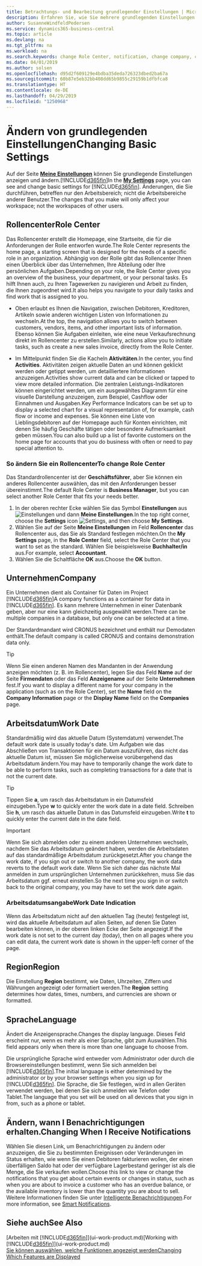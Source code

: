 ```yaml
---
title: Betrachtungs- und Bearbeitung grundlegender Einstellungen | Microsoft Docs
description: Erfahren Sie, wie Sie mehrere grundlegenden Einstellungen einrichten, zum Beispiel im Rollencenter, im Unternehmen oder im Arbeitsdatum.
author: SusanneWindfeldPedersen
ms.service: dynamics365-business-central
ms.topic: article
ms.devlang: na
ms.tgt_pltfrm: na
ms.workload: na
ms.search.keywords: change Role Center, notification, change company, change work date
ms.date: 04/01/2019
ms.author: solsen
ms.openlocfilehash: d95d2f609129e4bdba35deda726323dbed2ba67a
ms.sourcegitcommit: 60b87e5eb32bb408dd65b9855c29159b1dfbfca8
ms.translationtype: HT
ms.contentlocale: de-DE
ms.lasthandoff: 04/29/2019
ms.locfileid: "1250968"
---
```

# <a name="changing-basic-settings"></a><span data-ttu-id="3a3d8-103">Ändern von grundlegenden Einstellungen</span><span class="sxs-lookup"><span data-stu-id="3a3d8-103">Changing Basic Settings</span></span>
<span data-ttu-id="3a3d8-104">Auf der Seite [**Meine Einstellungen**](https://businesscentral.dynamics.com?page=9176 "Rufen Sie direkt die Benutzereinstellungsseite in Business Central auf") können Sie grundlegende Einstellungen anzeigen und ändern.[!INCLUDE[d365fin](includes/d365fin_md.md)]</span><span class="sxs-lookup"><span data-stu-id="3a3d8-104">In the [**My Settings**](https://businesscentral.dynamics.com?page=9176 "Go directly to your user settings page in Business Central") page, you can see and change basic settings for [!INCLUDE[d365fin](includes/d365fin_md.md)].</span></span> <span data-ttu-id="3a3d8-105">Änderungen, die Sie durchführen, betreffen nur den Arbeitsbereich; nicht die Arbeitsbereiche anderer Benutzer.</span><span class="sxs-lookup"><span data-stu-id="3a3d8-105">The changes that you make will only affect your workspace; not the workspaces of other users.</span></span>  

## <a name="role-center"></a> <span data-ttu-id="3a3d8-106">Rollencenter</span><span class="sxs-lookup"><span data-stu-id="3a3d8-106">Role Center</span></span>
<span data-ttu-id="3a3d8-107">Das Rollencenter erstellt die Homepage, eine Startseite, die für die Anforderungen der Rolle entworfen wurde.</span><span class="sxs-lookup"><span data-stu-id="3a3d8-107">The Role Center represents the home page, a starting screen that is designed for the needs of a specific role in an organization.</span></span> <span data-ttu-id="3a3d8-108">Abhängig von der Rolle gibt das Rollencenter Ihnen einen Überblick über das Unternehmen, Ihre Abteilung oder Ihre persönlichen Aufgaben.</span><span class="sxs-lookup"><span data-stu-id="3a3d8-108">Depending on your role, the Role Center gives you an overview of the business, your department, or your personal tasks.</span></span> <span data-ttu-id="3a3d8-109">Es hilft Ihnen auch, zu Ihren Tagewerken zu navigieren und Arbeit zu finden, die Ihnen zugeordnet wird.</span><span class="sxs-lookup"><span data-stu-id="3a3d8-109">It also helps you navigate to your daily tasks and find work that is assigned to you.</span></span>

-   <span data-ttu-id="3a3d8-110">Oben erlaubt es Ihnen die Navigation, zwischen Debitoren, Kreditoren, Artikeln sowie anderen wichtigen Listen von Informationen zu wechseln.</span><span class="sxs-lookup"><span data-stu-id="3a3d8-110">At the top, the navigation allows you to switch between customers, vendors, items, and other important lists of information.</span></span> <span data-ttu-id="3a3d8-111">Ebenso können Sie Aufgaben einleiten, wie eine neue Verkaufsrechnung direkt im Rollencenter zu erstellen.</span><span class="sxs-lookup"><span data-stu-id="3a3d8-111">Similarly, actions allow you to initiate tasks, such as create a new sales invoice, directly from the Role Center.</span></span>

-   <span data-ttu-id="3a3d8-112">Im Mittelpunkt finden Sie die Kacheln **Aktivitäten**.</span><span class="sxs-lookup"><span data-stu-id="3a3d8-112">In the center, you find **Activities**.</span></span> <span data-ttu-id="3a3d8-113">Aktivitäten zeigen aktuelle Daten an und können geklickt werden oder getippt werden, um detailliertere Informationen anzuzeigen.</span><span class="sxs-lookup"><span data-stu-id="3a3d8-113">Activities show current data and can be clicked or tapped to view more detailed information.</span></span> <span data-ttu-id="3a3d8-114">Die zentralen Leistungs-Indikatoren können eingerichtet werden, um ein ausgewähltes Diagramm für eine visuelle Darstellung anzuzeigen, zum Beispiel, Cashflow oder Einnahmen und Ausgaben.</span><span class="sxs-lookup"><span data-stu-id="3a3d8-114">Key Performance Indicators can be set up to display a selected chart for a visual representation of, for example, cash flow or income and expenses.</span></span> <span data-ttu-id="3a3d8-115">Sie können eine Liste von Lieblingsdebitoren auf der Homepage auch für Konten einrichten, mit denen Sie häufig Geschäfte tätigen oder besondere Aufmerksamkeit geben müssen.</span><span class="sxs-lookup"><span data-stu-id="3a3d8-115">You can also build up a list of favorite customers on the home page for accounts that you do business with often or need to pay special attention to.</span></span>

### <a name="to-change-role-center"></a><span data-ttu-id="3a3d8-116">So ändern Sie ein Rollencenter</span><span class="sxs-lookup"><span data-stu-id="3a3d8-116">To change Role Center</span></span>
<span data-ttu-id="3a3d8-117">Das Standardrollencenter ist der **Geschäftsführer**, aber Sie können ein anderes Rollencenter auswählen, das mit den Anforderungen besser übereinstimmt.</span><span class="sxs-lookup"><span data-stu-id="3a3d8-117">The default Role Center is **Business Manager**, but you can select another Role Center that fits your needs better.</span></span>
1. <span data-ttu-id="3a3d8-118">In der oberen rechter Ecke wählen Sie das Symbol **Einstellungen** aus ![Einstellungen](media/ui-experience/settings_icon_small.png "Einstellungssymbol Rollencenter") und dann **Meine Einstellungen**.</span><span class="sxs-lookup"><span data-stu-id="3a3d8-118">In the top right corner, choose the **Settings** icon ![Settings](media/ui-experience/settings_icon_small.png "Settings icon for role center"), and then choose **My Settings**.</span></span>
2. <span data-ttu-id="3a3d8-119">Wählen Sie auf der Seite **Meine Einstellungen** im Feld **Rollencenter** das Rollencenter aus, das Sie als Standard festlegen möchten.</span><span class="sxs-lookup"><span data-stu-id="3a3d8-119">On the **My Settings** page, in the **Role Center** field, select the Role Center that you want to set as the standard.</span></span> <span data-ttu-id="3a3d8-120">Wählen Sie beispielsweise **Buchhalter/in** aus.</span><span class="sxs-lookup"><span data-stu-id="3a3d8-120">For example, select **Accountant**.</span></span>
3. <span data-ttu-id="3a3d8-121">Wählen Sie die Schaltfläche **OK** aus.</span><span class="sxs-lookup"><span data-stu-id="3a3d8-121">Choose the **OK** button.</span></span>

## <a name="company"></a><span data-ttu-id="3a3d8-122">Unternehmen</span><span class="sxs-lookup"><span data-stu-id="3a3d8-122">Company</span></span>
<span data-ttu-id="3a3d8-123">Ein Unternehmen dient als Container für Daten im Project [!INCLUDE[d365fin](includes/d365fin_md.md)]</span><span class="sxs-lookup"><span data-stu-id="3a3d8-123">A company functions as a container for data in [!INCLUDE[d365fin](includes/d365fin_md.md)].</span></span> <span data-ttu-id="3a3d8-124">Es kann mehrere Unternehmen in einer Datenbank geben, aber nur eine kann gleichzeitig ausgewählt werden.</span><span class="sxs-lookup"><span data-stu-id="3a3d8-124">There can be multiple companies in a database, but only one can be selected at a time.</span></span>

<span data-ttu-id="3a3d8-125">Der Standardmandant wird CRONUS bezeichnet und enthält nur Demodaten enthält.</span><span class="sxs-lookup"><span data-stu-id="3a3d8-125">The default company is called CRONUS and contains demonstration data only.</span></span>

> [!TIP]  
>   <span data-ttu-id="3a3d8-126">Wenn Sie einen anderen Namen des Mandanten in der Anwendung anzeigen möchten (z. B. im Rollencenter), legen Sie das Feld **Name** auf der Seite **Firmendaten** oder das Feld **Anzeigename** auf der Seite **Unternehmen** fest.</span><span class="sxs-lookup"><span data-stu-id="3a3d8-126">If you want to display a different name for your company in the application (such as on the Role Center), set the **Name** field on the **Company Information** page or the **Display Name** field on the **Companies** page.</span></span>  

## <a name="work-date"></a><span data-ttu-id="3a3d8-127">Arbeitsdatum</span><span class="sxs-lookup"><span data-stu-id="3a3d8-127">Work Date</span></span>
<span data-ttu-id="3a3d8-128">Standardmäßig wird das aktuelle Datum (Systemdatum) verwendet.</span><span class="sxs-lookup"><span data-stu-id="3a3d8-128">The default work date is usually today's date.</span></span> <span data-ttu-id="3a3d8-129">Um Aufgaben wie das Abschließen von Transaktionen für ein Datum auszuführen, das nicht das aktuelle Datum ist, müssen Sie möglicherweise vorübergehend das Arbeitsdatum ändern.</span><span class="sxs-lookup"><span data-stu-id="3a3d8-129">You may have to temporarily change the work date to be able to perform tasks, such as completing transactions for a date that is not the current date.</span></span>

> [!TIP]  
>   <span data-ttu-id="3a3d8-130">Tippen Sie **a**, um rasch das Arbeitsdatum in ein Datumsfeld einzugeben.</span><span class="sxs-lookup"><span data-stu-id="3a3d8-130">Type **w** to quickly enter the work date in a date field.</span></span> <span data-ttu-id="3a3d8-131">Schreiben Sie **h**, um rasch das aktuelle Datum in das Datumsfeld einzugeben.</span><span class="sxs-lookup"><span data-stu-id="3a3d8-131">Write **t** to quickly enter the current date in the date field.</span></span>

> [!IMPORTANT]  
>   <span data-ttu-id="3a3d8-132">Wenn Sie sich abmelden oder zu einem anderen Unternehmen wechseln, nachdem Sie das Arbeitsdatum geändert haben, werden die Arbeitsdaten auf das standardmäßige Arbeitsdatum zurückgesetzt.</span><span class="sxs-lookup"><span data-stu-id="3a3d8-132">After you change the work date, if you sign out or switch to another company, the work data reverts to the default work date.</span></span> <span data-ttu-id="3a3d8-133">Wenn Sie sich daher das nächste Mal anmelden in zum ursprünglichen Unternehmen zurückkehren, muss Sie das Arbeitsdatum ggf. erneut einstellen.</span><span class="sxs-lookup"><span data-stu-id="3a3d8-133">So the next time you sign in or switch back to the original company, you may have to set the work date again.</span></span> 

### <a name="work-date-indication"></a><span data-ttu-id="3a3d8-134">Arbeitsdatumsangabe</span><span class="sxs-lookup"><span data-stu-id="3a3d8-134">Work Date Indication</span></span>
<!--
Whenever the work date is not set to the current day (today), there are two indicators on pages that you open for editing:

- A reminder appears at the top of the page that tells you what the work date is set to. The reminder provides a direct link to the work date setting on the **My Settings** page so you change the date if you want. From the reminder, you can also choose to dismiss the reminder for the rest of your session. Unless you change the work date to "today", the reminder will appear the next time you sign in. 

- If you dismiss the reminder, the work date will appear in the title of the page.  
-->
<span data-ttu-id="3a3d8-135">Wenn das Arbeitsdatum nicht auf den aktuellen Tag (heute) festgelegt ist, wird das aktuelle Arbeitsdatum auf allen Seiten, auf denen Sie Daten bearbeiten können, in der oberen linken Ecke der Seite angezeigt.</span><span class="sxs-lookup"><span data-stu-id="3a3d8-135">If the work date is not set to the current day (today), then on all pages where you can edit data, the current work date is shown in the upper-left corner of the page.</span></span>
  
## <a name="region"></a> <span data-ttu-id="3a3d8-136">Region</span><span class="sxs-lookup"><span data-stu-id="3a3d8-136">Region</span></span>

<span data-ttu-id="3a3d8-137">Die Einstellung **Region** bestimmt, wie Daten, Uhrzeiten, Ziffern und Währungen angezeigt oder formatiert werden.</span><span class="sxs-lookup"><span data-stu-id="3a3d8-137">The **Region** setting determines how dates, times, numbers, and currencies are shown or formatted.</span></span>


## <a name="language"></a> <span data-ttu-id="3a3d8-138">Sprache</span><span class="sxs-lookup"><span data-stu-id="3a3d8-138">Language</span></span>
<span data-ttu-id="3a3d8-139">Ändert die Anzeigensprache.</span><span class="sxs-lookup"><span data-stu-id="3a3d8-139">Changes the display language.</span></span> <span data-ttu-id="3a3d8-140">Dieses Feld erscheint nur, wenn es mehr als einer Sprache, gibt zum Auswählen.</span><span class="sxs-lookup"><span data-stu-id="3a3d8-140">This field appears only when there is more than one language to choose from.</span></span> 

<span data-ttu-id="3a3d8-141">Die ursprüngliche Sprache wird entweder vom Administrator oder durch die Browsereinstellungen bestimmt, wenn Sie sich anmelden bei [!INCLUDE[d365fin](includes/d365fin_md.md)].</span><span class="sxs-lookup"><span data-stu-id="3a3d8-141">The initial language is either determined by the administrator or by your browser settings when you sign up for [!INCLUDE[d365fin](includes/d365fin_md.md)].</span></span> <span data-ttu-id="3a3d8-142">Die Sprache, die Sie festlegen, wird in allen Geräten verwendet werden, bei denen Sie sich anmelden wie Telefon oder Tablet.</span><span class="sxs-lookup"><span data-stu-id="3a3d8-142">The language that you set will be used on all devices that you sign in from, such as a phone or tablet.</span></span>

## <a name="changing-when-i-receive-notifications"></a><span data-ttu-id="3a3d8-143">Ändern, wann I Benachrichtigungen erhalten.</span><span class="sxs-lookup"><span data-stu-id="3a3d8-143">Changing When I Receive Notifications</span></span>
<span data-ttu-id="3a3d8-144">Wählen Sie diesen Link, um Benachrichtigungen zu ändern oder anzuzeigen, die Sie zu bestimmten Ereignissen oder Veränderungen im Status erhalten, wie wenn Sie einen Debitoren fakturieren wollen, der einen überfälligen Saldo hat oder der verfügbare Lagerbestand geringer ist als die Menge, die Sie verkaufen wollen.</span><span class="sxs-lookup"><span data-stu-id="3a3d8-144">Choose this link to view or change the notifications that you get about certain events or changes in status, such as when you are about to invoice a customer who has an overdue balance, or the available inventory is lower than the quantity you are about to sell.</span></span> <span data-ttu-id="3a3d8-145">Weitere Informationen finden Sie unter [Intelligente Benachrichtigungen](ui-smart-notifications.md).</span><span class="sxs-lookup"><span data-stu-id="3a3d8-145">For more information, see [Smart Notifications](ui-smart-notifications.md).</span></span>

## <a name="see-also"></a><span data-ttu-id="3a3d8-146">Siehe auch</span><span class="sxs-lookup"><span data-stu-id="3a3d8-146">See Also</span></span>
<span data-ttu-id="3a3d8-147">[Arbeiten mit [!INCLUDE[d365fin](includes/d365fin_md.md)]](ui-work-product.md)</span><span class="sxs-lookup"><span data-stu-id="3a3d8-147">[Working with [!INCLUDE[d365fin](includes/d365fin_md.md)]](ui-work-product.md)</span></span>  
[<span data-ttu-id="3a3d8-148">Sie können auswählen, welche Funktionen angezeigt werden</span><span class="sxs-lookup"><span data-stu-id="3a3d8-148">Changing Which Features are Displayed</span></span>](ui-experiences.md)  
